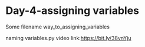 # Day-4-assigning variables

Some filename
way_to_assigning_variables

naming variables.py
video link:https://bit.ly/38vnYju
